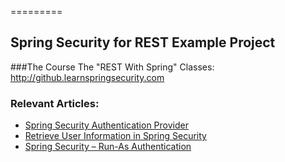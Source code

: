 =========

## Spring Security for REST Example Project

###The Course
The "REST With Spring" Classes: http://github.learnspringsecurity.com

### Relevant Articles: 
- [Spring Security Authentication Provider](https://www.baeldung.com/spring-security-authentication-provider)
- [Retrieve User Information in Spring Security](https://www.baeldung.com/get-user-in-spring-security)
- [Spring Security – Run-As Authentication](https://www.baeldung.com/spring-security-run-as-auth)
